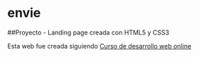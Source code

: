 # envie
##Proyecto - Landing page creada con HTML5  y CSS3

Esta web fue creada siguiendo [Curso de desarrollo web online](https://platzi.com/clases/html5-css3/)
